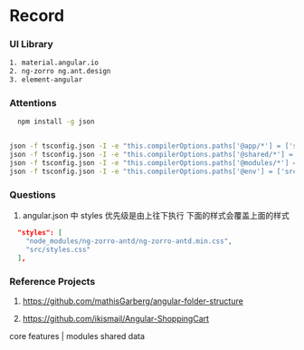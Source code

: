 # Record

### UI Library

```sh
1. material.angular.io
2. ng-zorro ng.ant.design
3. element-angular
```

### Attentions

```sh
  npm install -g json


json -f tsconfig.json -I -e "this.compilerOptions.paths['@app/*'] = ['src/app/core/*']"
json -f tsconfig.json -I -e "this.compilerOptions.paths['@shared/*'] = ['src/app/shared/*']"
json -f tsconfig.json -I -e "this.compilerOptions.paths['@modules/*'] = ['src/app/modules/*']"
json -f tsconfig.json -I -e "this.compilerOptions.paths['@env'] = ['src/environments/environment']"

```

### Questions

1. angular.json 中 styles 优先级是由上往下执行 下面的样式会覆盖上面的样式

```json
  "styles": [
    "node_modules/ng-zorro-antd/ng-zorro-antd.min.css",
    "src/styles.css"
  ],
```

### Reference Projects

1. https://github.com/mathisGarberg/angular-folder-structure

2. https://github.com/ikismail/Angular-ShoppingCart

core
features | modules
shared
data
